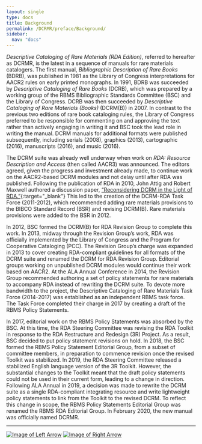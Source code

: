 ```yaml
---
layout: single
type: docs
title: Background
permalink: /DCRMR/preface/Background/
sidebar:
  nav: "docs"
---
```


*Descriptive Cataloging of Rare Materials (RDA Edition)*, referred to hereafter as DCRMR, is the latest in a sequence of manuals for rare materials catalogers. The first manual, *Bibliographic Description of Rare Books* (BDRB), was published in 1981 as the Library of Congress interpretations for AACR2 rules on early printed monographs. In 1991, BDRB was succeeded by *Descriptive Cataloging of Rare Books* (DCRB), which was prepared by a working group of the RBMS Bibliographic Standards Committee (BSC) and the Library of Congress. DCRB was then succeeded by *Descriptive Cataloging of Rare Materials (Books)* (DCRM(B)) in 2007. In contrast to the previous two editions of rare book cataloging rules, the Library of Congress preferred to be responsible for commenting on and approving the text rather than actively engaging in writing it and BSC took the lead role in writing the manual.  DCRM manuals for additional formats were published subsequently, including serials (2008), graphics (2013), cartographic (2016), manuscripts (2016), and music (2016).

The DCRM suite was already well underway when work on *RDA: Resource Description and Access* (then called AACR3) was announced. The editors agreed, given the progress and investment already made, to continue work on the AACR2-based DCRM modules and not delay until after RDA was published. Following the publication of RDA in 2010, John Attig and Robert Maxwell authored a discussion paper, [“Reconsidering DCRM in the Light of RDA.”](http://rbms.info/files/committees/bibliographic_standards/committee-docs/DCRM_RDA-DP-20101214.pdf){:target="_blank"} This led to the creation of the DCRM-RDA Task Force (2011-2012), which recommended adding rare materials provisions to the BIBCO Standard Record (BSR) and revising DCRM(B). Rare materials provisions were added to the BSR in 2012. 

In 2012, BSC formed the DCRM(B) for RDA Revision Group to complete this work. In 2013, midway through the Revision Group’s work, RDA was officially implemented by the Library of Congress and the Program for Cooperative Cataloging (PCC). The Revision Group’s charge was expanded in 2013 to cover creating RDA-compliant guidelines for all formats of the DCRM suite and renamed the DCRM for RDA Revision Group.  Editorial groups working on unpublished DCRM modules would continue their work based on AACR2.  At the ALA Annual Conference in 2014, the Revision Group recommended authoring a set of policy statements for rare materials to accompany RDA instead of rewriting the DCRM suite. To devote more bandwidth to the project, the Descriptive Cataloging of Rare Materials Task Force (2014-2017) was established as an independent RBMS task force.  The Task Force completed their charge in 2017 by creating a draft of the RBMS Policy Statements. 

In 2017, editorial work on the RBMS Policy Statements was absorbed by the BSC. At this time, the RDA Steering Committee was revising the RDA Toolkit in response to the RDA Restructure and Redesign (3R) Project. As a result, BSC decided to put policy statement revisions on hold. In 2018, the BSC formed the RBMS Policy Statement Editorial Group, from a subset of committee members, in preparation to commence revision once the revised Toolkit was stabilized. In 2019, the RDA Steering Committee released a stabilized English language version of the 3R Toolkit. However, the substantial changes to the Toolkit meant that the draft policy statements could not be used in their current form, leading to a change in direction. Following ALA Annual in 2019, a decision was made to rewrite the DCRM suite as a single RDA-compliant integrating resource and write lightweight policy statements to link from the Toolkit to the revised DCRM.  To reflect this change in scope, the RBMS Policy Statements Editorial Group was renamed the RBMS RDA Editorial Group. In February 2020, the new manual was officially named DCRMR.

---

[![Image of Left Arrow](https://rbms-bsc.github.io/DCRMR/assets/pictures/navigation/Arrow_Left.png "Preface")](/DCRMR/preface/) [![Image of Right Arrow](https://rbms-bsc.github.io/DCRMR/assets/pictures/navigation/Arrow_Right.png "Changes from DCRM(B)")](/DCRMR/preface/Changes-from-DCRM(B)/)
